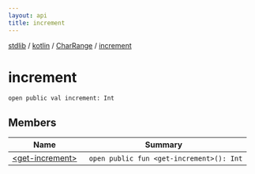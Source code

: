```yaml
---
layout: api
title: increment
---
```

[stdlib](../../../index.html) / [kotlin](../../index.html) / [CharRange](../index.html) / [increment](index.html)

# increment

```
open public val increment: Int
```
## Members
| Name | Summary |
|------|---------|
|[&lt;get-increment&gt;](_get-increment_.html)|&nbsp;&nbsp;`open public fun <get-increment>(): Int`<br>|
